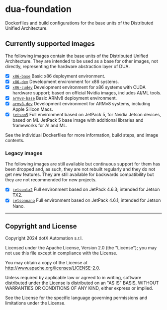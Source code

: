 # dua-foundation

Dockerfiles and build configurations for the base units of the Distributed Unified Architecture.

## Currently supported images

The following images contain the base units of the Distributed Unified Architecture. They are intended to be used as a base for other images, not directly, representing the hardware abstraction layer of DUA.

- [x] [`x86-base`](Dockerfile.x86-base) Basic x86 deployment environment.
- [x] [`x86-dev`](Dockerfile.x86-dev) Development environment for x86 systems.
- [x] [`x86-cudev`](Dockerfile.x86-cudev) Development environment for x86 systems with CUDA hardware support; based on official Nvidia images, includes AI/ML tools.
- [x] [`armv8-base`](Dockerfile.armv8-base) Basic ARMv8 deployment environment.
- [x] [`armv8-dev`](Dockerfile.armv8-dev) Development environment for ARMv8 systems, including Apple Silicon Macs.
- [x] [`jetson5`](Dockerfile.jetson5) Full environment based on JetPack 5, for Nvidia Jetson devices, based on ML JetPack 5 base image with additional libraries and frameworks for AI and ML.

See the individual Dockerfiles for more information, build steps, and image contents.

### Legacy images

The following images are still available but continuous support for them has been dropped and, as such, they are not rebuilt regularly and they do not get new features. They are still available for backwards compatibility but they are not recommended for new projects.

- [x] [`jetsontx2`](Dockerfile.jetsontx2) Full environment based on JetPack 4.6.3; intended for Jetson TX2.
- [x] [`jetsonnano`](Dockerfile.jetsonnano) Full environment based on JetPack 4.6.1; intended for Jetson Nano.

---

## Copyright and License

Copyright 2024 dotX Automation s.r.l.

Licensed under the Apache License, Version 2.0 (the "License"); you may not use this file except in compliance with the License.

You may obtain a copy of the License at <http://www.apache.org/licenses/LICENSE-2.0>.

Unless required by applicable law or agreed to in writing, software distributed under the License is distributed on an "AS IS" BASIS, WITHOUT WARRANTIES OR CONDITIONS OF ANY KIND, either express or implied.

See the License for the specific language governing permissions and limitations under the License.

